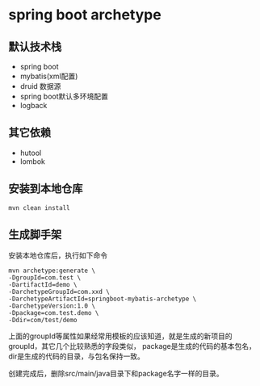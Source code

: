 # spring boot archetype
## 默认技术栈
* spring boot
* mybatis(xml配置)
* druid 数据源
* spring boot默认多环境配置
* logback
## 其它依赖
* hutool
* lombok

## 安装到本地仓库
```shell
mvn clean install
```
## 生成脚手架
安装本地仓库后，执行如下命令

```shell
mvn archetype:generate \
-DgroupId=com.test \
-DartifactId=demo \
-DarchetypeGroupId=com.xxd \
-DarchetypeArtifactId=springboot-mybatis-archetype \
-DarchetypeVersion:1.0 \
-Dpackage=com.test.demo \
-Ddir=com/test/demo
```
上面的groupId等属性如果经常用模板的应该知道，就是生成的新项目的groupId，其它几个比较熟悉的字段类似，
package是生成的代码的基本包名，dir是生成的代码的目录，与包名保持一致。

创建完成后，删除src/main/java目录下和package名字一样的目录。
